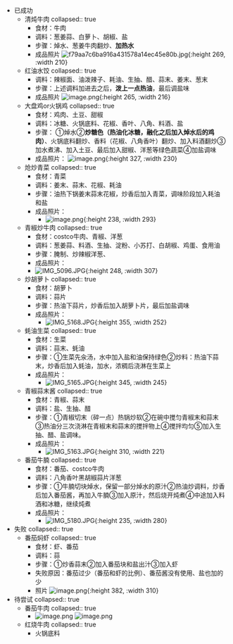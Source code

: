 - 已成功
	- 清炖牛肉
	  collapsed:: true
		- 食材：牛肉
		- 调料：葱姜蒜、白萝卜、胡椒、盐
		- 步骤：焯水、葱姜牛肉翻炒、**加热水**
		- 成品照片 
		  ![f79aa7c6ba916a431578a14ec45e80b.jpg](../assets/f79aa7c6ba916a431578a14ec45e80b_1724350205440_0.jpg){:height 269, :width 210}
	- 红油水饺
	  collapsed:: true
		- 调料：辣椒面、油泼辣子、耗油、生抽、醋、蒜末、姜末、葱末
		- 步骤：上述调料加进去之后，**泼上一点热油**，最后调盐味
		- 成品照片
		  ![image.png](../assets/image_1724350315703_0.png){:height 265, :width 216}
	- 大盘鸡or火锅鸡
	  collapsed:: true
		- 食材：鸡肉、土豆、甜椒
		- 调料：冰糖、火锅底料、花椒、香叶、八角、料酒、盐
		- 步骤： ①焯水②**炒糖色（热油化冰糖，融化之后加入焯水后的鸡肉）**、火锅底料翻炒、香料（花椒、八角香叶）翻炒、加入料酒翻炒③加水煮沸、加入土豆、最后加入甜椒、洋葱等绿色蔬菜④加盐调味
		- 成品照片：
		  ![image.png](../assets/image_1724350526535_0.png){:height 327, :width 230}
	- 炝炒青菜
	  collapsed:: true
		- 食材：青菜
		- 调料：姜末、蒜末、花椒、耗油
		- 步骤：油热下锅姜末蒜末花椒，炒香后加入青菜，调味阶段加入耗油和盐
		- 成品照片：
			- ![image.png](../assets/image_1724416826653_0.png){:height 238, :width 293}
	- 青椒炒牛肉
	  collapsed:: true
		- 食材：costco牛肉、青椒、洋葱
		- 调料：葱姜蒜、料酒、生抽、淀粉、小苏打、白胡椒、鸡蛋、食用油
		- 步骤：腌制、炒辣椒洋葱、
		- 成品照片：
		- ![IMG_5096.JPG](../assets/IMG_5096_1724624380105_0.JPG){:height 248, :width 307}
	- 炒胡萝卜
	  collapsed:: true
		- 食材：胡萝卜
		- 调料：蒜片
		- 步骤：热油下蒜片，炒香后加入胡萝卜片，最后加盐调味
		- 成品照片：
			- ![IMG_5168.JPG](../assets/IMG_5168_1725248553571_0.JPG){:height 355, :width 252}
	- 蚝油生菜
	  collapsed:: true
		- 食材：生菜
		- 调料：蒜末、蚝油
		- 步骤：①生菜先汆汤，水中加入盐和油保持绿色②炒料：热油下蒜末，炒香后加入蚝油，加水，浓稠后浇淋在生菜上
		- 成品照片：
			- ![IMG_5165.JPG](../assets/IMG_5165_1725248714002_0.JPG){:height 345, :width 245}
	- 青椒蒜末酱
	  collapsed:: true
		- 食材：青椒、蒜末
		- 调料：盐、生抽、醋
		- 步骤：①青椒切末（碎一点）热锅炒软②在碗中搅匀青椒末和蒜末③热油分三次浇淋在青椒末和蒜末的搅拌物上④搅拌均匀⑤加入生抽、醋、盐调味。
		- 成品照片：
			- ![IMG_5163.JPG](../assets/IMG_5163_1725249476403_0.JPG){:height 310, :width 221}
	- 番茄牛腩
	  collapsed:: true
		- 食材：番茄、costco牛肉
		- 调料：八角香叶黑胡椒蒜片洋葱
		- 步骤：①牛腩切块焯水，保留一部分焯水的原汁②热油炒调料，炒香后加入番茄酱，再加入牛腩③加入原汁，然后烧开炖煮④中途加入料酒和冰糖，继续炖煮
		- 成品照片：
			- ![IMG_5180.JPG](../assets/IMG_5180_1725250090521_0.JPG){:height 235, :width 280}
- 失败
  collapsed:: true
	- 番茄焖虾
	  collapsed:: true
		- 食材：虾、番茄
		- 调料：蒜
		- 步骤：①炒香蒜末②加入番茄块和盐出汁③加入虾
		- 失败原因：番茄过少（番茄和虾的比例）、番茄酱没有使用、盐也加的少
		- 照片
		  ![image.png](../assets/image_1724350865584_0.png){:height 382, :width 310}
- 待尝试
  collapsed:: true
	- 番茄牛肉
	  collapsed:: true
		- ![image.png](../assets/image_1723978845146_0.png) ![image.png](../assets/image_1723978861434_0.png)
	- 红烧牛肉
	  collapsed:: true
		- 火锅底料